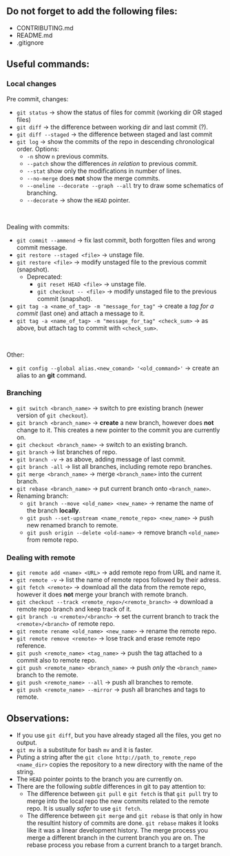 ## Do not forget to add the following files:

* CONTRIBUTING.md
* README.md
* .gitignore

## Useful commands:

### Local changes

Pre commit, changes:
* `git status` -> show the status of files for commit (working dir OR staged files)
* `git diff` -> the difference between working dir and last commit (?).
* `git diff --staged` -> the difference between staged and last commit
* `git log` -> show the commits of the repo in descending chronological order. Options:
    * `-n` show `n` previous commits. 
    * `--patch` show the differences *in relation* to previous commit.
    * `--stat` show only the modifications in number of lines. 
    * `--no-merge` does **not** show the merge commits.
    * `--oneline --decorate --graph --all` try to draw some schematics of branching.
    * `--decorate` -> show the `HEAD` pointer.

<br />

Dealing with commits:
* `git commit --ammend` -> fix last commit, both forgotten files and wrong commit message.
* `git restore --staged <file>` -> unstage file.
* `git restore <file>` -> modify unstaged file to the previous commit (snapshot). 
    * Deprecated:
        * `git reset HEAD <file>` -> unstage file.
        * `git checkout -- <file>` -> modify unstaged file to the previous commit (snapshot).
* `git tag -a <name_of_tag> -m "message_for_tag"` -> create a *tag for a commit* (last one) and attach a message to it. 
* `git tag -a <name_of_tag> -m "message_for_tag" <check_sum>` -> as above, but attach tag to commit with `<check_sum>`.

<br />

Other:
* `git config --global alias.<new_comand> '<old_command>'` -> create an alias to an **git** command.

### Branching

* `git switch <branch_name>` -> switch to pre existing branch (newer version of `git checkout`).
* `git branch <branch_name>` -> **create** a new branch, however does **not** change to it. This creates a new pointer to the commit you are currently on.
* `git checkout <branch_name>` -> switch to an existing branch.
* `git branch` -> list branches of repo.
* `git branch -v` -> as above, adding message of last commit.
* `git branch -all` -> list all branches, including remote repo branches.
* `git merge <branch_name>` -> merge `<branch_name>` into the current branch.
* `git rebase <branch_name>` -> put current branch onto `<branch_name>`.
* Renaming branch:
    * `git branch --move <old_name> <new_name>` -> rename the name of the branch **locally**.
    * `git push --set-upstream <name_remote_repo> <new_name>` -> push new renamed branch to remote. 
    * `git push origin --delete <old-name>` -> remove branch `<old_name>` from remote repo. 

### Dealing with remote

* `git remote add <name> <URL>` -> add remote repo from URL and name it.
* `git remote -v` -> list the name of remote repos followed by their adress.
* `git fetch <remote>` -> download all the data from the remote repo, however it does **not** merge your branch with remote branch.
* `git checkout --track <remote_repo>/<remote_branch>` -> download a remote repo branch and keep track of it.
* `git branch -u <remote>/<branch>` -> set the current branch to track the `<remote>/<branch>` of remote repo.
* `git remote rename <old_name> <new_name>` -> rename the remote repo.
* `git remote remove <remote>` -> lose track and erase remote repo reference. 
* `git push <remote_name> <tag_name>` -> push the tag attached to a commit also to remote repo.
* `git push <remote_name> <branch_name>` -> push *only* the `<branch_name>` branch to the remote.
* `git push <remote_name> --all` -> push all branches to remote.
* `git push <remote_name> --mirror` -> push all branches and tags to remote.


## Observations:

* If you use `git diff`, but you have already staged all the files, you get no output.
* `git mv` is a substitute for bash `mv` and it is faster.
* Puting a string after the `git clone http://path_to_remote_repo <name_dir>` copies the repository to a new directory with the name of the string.
* The `HEAD` pointer points to the branch you are currently on.
* There are the following *subtle* differences in git to pay attention to:
    * The difference between `git pull` e `git fetch` is that `git pull` try to merge into the local repo the new commits related to the remote repo. It is usually *safer* to use `git fetch`.
    * The difference between `git merge` and `git rebase` is that only in how the resultint history of commits are done. `git rebase` makes it looks like it was a linear development history. The merge process you merge a different branch in the current branch you are on. The rebase process you rebase from a current branch to a target branch.

